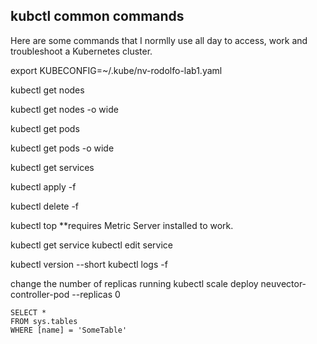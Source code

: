 ## kubctl common commands

Here are some commands that I normlly use all day to access, work and troubleshoot a Kubernetes cluster.

export KUBECONFIG=~/.kube/nv-rodolfo-lab1.yaml

kubectl get nodes

kubectl get nodes -o wide

kubectl get pods

kubectl get pods -o wide

kubectl get services

kubectl apply -f <arquivo>

kubectl delete -f <arquivo>

kubectl top <pods>
**requires Metric Server installed to work.

kubectl get service
kubectl edit service <service name>

kubectl version --short
kubectl logs -f <pod name>

change the number of replicas running
kubectl scale deploy neuvector-controller-pod --replicas 0
  
  
   ```tsql
 SELECT *
 FROM sys.tables
 WHERE [name] = 'SomeTable'
 ```
